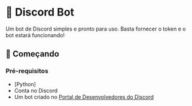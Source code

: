 # 🤖 Discord Bot

Um bot de Discord simples e pronto para uso. Basta fornecer o token e o bot estará funcionando!

## 🚀 Começando

### Pré-requisitos
- [Python]
- Conta no Discord
- Um bot criado no [Portal de Desenvolvedores do Discord](https://discord.com/developers/applications)
